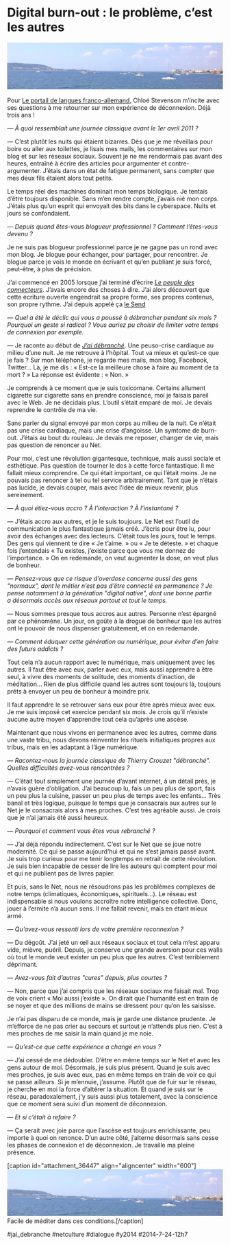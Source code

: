 # Digital burn-out : le problème, c’est les autres

![](_i/bala.webp)

Pour [Le portail de langues franco-allemand](http://www.fplusd.org/), Chloé Stevenson m’incite avec ses questions à me retourner sur mon expérience de déconnexion. Déjà trois ans !

— *À quoi ressemblait une journée classique avant le 1er avril 2011 ?*

— C’est plutôt les nuits qui étaient bizarres. Dès que je me réveillais pour boire ou aller aux toilettes, je lisais mes mails, les commentaires sur mon blog et sur les réseaux sociaux. Souvent je ne me rendormais pas avant des heures, entraîné à écrire des articles pour argumenter et contre-argumenter. J’étais dans un état de fatigue permanent, sans compter que mes deux fils étaient alors tout petits.

Le temps réel des machines dominait mon temps biologique. Je tentais d’être toujours disponible. Sans m’en rendre compte, j’avais nié mon corps. J’étais plus qu’un esprit qui envoyait des bits dans le cyberspace. Nuits et jours se confondaient.

— *Depuis quand êtes-vous blogueur professionnel ? Comment l’êtes-vous devenu ?*

Je ne suis pas blogueur professionnel parce je ne gagne pas un rond avec mon blog. Je blogue pour échanger, pour partager, pour rencontrer. Je blogue parce je vois le monde en écrivant et qu’en publiant je suis forcé, peut-être, à plus de précision.

J’ai commencé en 2005 lorsque j’ai terminé d’écrire *[Le peuple des connecteurs](../../page/le-peuple-des-connecteurs)*. J’avais encore des choses à dire. J’ai alors découvert que cette écriture ouverte engendrait sa propre forme, ses propres contenus, son propre rythme. J’ai depuis appelé ça [le Send](../../2013/11/la-send-generation-pecha-kucha-remix.md)

— *Quel a été le déclic qui vous a poussé à débrancher pendant six mois ? Pourquoi un geste si radical ? Vous auriez pu choisir de limiter votre temps de connexion par exemple.*

— Je raconte au début de *[J’ai débranché](../../page/jai-debranche)*. Une peuso-crise cardiaque au milieu d’une nuit. Je me retrouve à l’hôpital. Tout va mieux et qu’est-ce que je fais ? Sur mon téléphone, je regarde mes mails, mon blog, Facebook, Twitter… Là, je me dis : « Est-ce la meilleure chose à faire au moment de ta mort ? » La réponse est évidente : « Non. »

Je comprends à ce moment que je suis toxicomane. Certains allument cigarette sur cigarette sans en prendre conscience, moi je faisais pareil avec le Web. Je ne décidais plus. L’outil s’était emparé de moi. Je devais reprendre le contrôle de ma vie.

Sans parler du signal envoyé par mon corps au milieu de la nuit. Ce n’était pas une crise cardiaque, mais une crise d’angoisse. Un symtome de burn-out. J’étais au bout du rouleau. Je devais me reposer, changer de vie, mais pas question de renoncer au Net.

Pour moi, c’est une révolution gigantesque, technique, mais aussi sociale et esthétique. Pas question de tourner le dos à cette force fantastique. Il me fallait mieux comprendre. Ce qui était important, ce qui l’était moins. Je ne pouvais pas renoncer à tel ou tel service arbitrairement. Tant que je n’étais pas lucide, je devais couper, mais avec l’idée de mieux revenir, plus sereinement.

— *À quoi étiez-vous accro ? À l’interaction ? À l’instantané ?*

— J’étais accro aux autres, et je le suis toujours. Le Net est l’outil de communication le plus fantastique jamais créé. J’écris pour être lu, pour avoir des échanges avec des lecteurs. C’était tous les jours, tout le temps. Des gens qui viennent te dire « Je t’aime. » ou « Je te déteste. » et chaque fois j’entendais « Tu existes, j’existe parce que vous me donnez de l’importance. » On en redemande, on veut augmenter la dose, on veut plus de bonheur.

— *Pensez-vous que ce risque d’overdose concerne aussi des gens "normaux", dont le métier n’est pas d’être connecté en permanence ? Je pense notamment à la génération "digital native", dont une bonne partie a désormais accès aux réseaux partout et tout le temps.*

— Nous sommes presque tous accros aux autres. Personne n’est épargné par ce phénomène. Un jour, on goûte à la drogue de bonheur que les autres ont le pouvoir de nous dispenser gratuitement, et on en redemande.

— *Comment éduquer cette génération au numérique, pour éviter d’en faire des futurs addicts ?*

Tout cela n’a aucun rapport avec le numérique, mais uniquement avec les autres. Il faut être avec eux, parler avec eux, mais aussi apprendre à être seul, à vivre des moments de solitude, des moments d’inaction, de méditation… Rien de plus difficile quand les autres sont toujours là, toujours prêts à envoyer un peu de bonheur à moindre prix.

Il faut apprendre le se retrouver sans eux pour être après mieux avec eux. Je me suis imposé cet exercice pendant six mois. Je crois qu’il n’existe aucune autre moyen d’apprendre tout cela qu’après une ascèse.

Maintenant que nous vivons en permanence avec les autres, comme dans une vaste tribu, nous devons réinventer les rituels initiatiques propres aux tribus, mais en les adaptant à l’âge numérique.

— *Racontez-nous la journée classique de Thierry Crouzet "débranché". Quelles difficultés avez-vous rencontrées ?*

— C’était tout simplement une journée d’avant internet, à un détail près, je n’avais guère d’obligation. J’ai beaucoup lu, fais un peu plus de sport, fais un peu plus la cuisine, passer un peu plus de temps avec les enfants… Très banal et très logique, puisque le temps que je consacrais aux autres sur le Net je le consacrais alors à mes proches. C’est très agréable aussi. Je crois que je n’ai jamais été aussi heureux.

— *Pourquoi et comment vous êtes vous rebranché ?*

— J’ai déjà répondu indirectement. C’est sur le Net que se joue notre modernité. Ce qui se passe aujourd’hui et qui ne s’est jamais passé avant. Je suis trop curieux pour me tenir longtemps en retrait de cette révolution. Je suis bien incapable de cesser de lire les auteurs qui comptent pour moi et qui ne publient pas de livres papier.

Et puis, sans le Net, nous ne résoudrons pas les problèmes complexes de notre temps (climatiques, économiques, spirituels…). Le réseau est indispensable si nous voulons accroître notre intelligence collective. Donc, jouer à l’ermite n’a aucun sens. Il me fallait revenir, mais en étant mieux armé.

— *Qu’avez-vous ressenti lors de votre première reconnexion ?*

— Du dégoût. J’ai jeté un œil aux réseaux sociaux et tout cela m’est apparu vide, mièvre, puéril. Depuis, je conserve une grande aversion pour ces walls où tout le monde veut exister un peu plus que les autres. C’est terriblement déprimant.

— *Avez-vous fait d’autres "cures" depuis, plus courtes ?*

— Non, parce que j’ai compris que les réseaux sociaux me faisait mal. Trop de voix crient « Moi aussi j’existe ». On dirait que l’humanité est en train de se noyer et que des millions de mains se dressent pour qu’on les saisisse.

Je n’ai pas disparu de ce monde, mais je garde une distance prudente. Je m’efforce de ne pas crier au secours et surtout je n’attends plus rien. C’est à mes proches de me saisir la main quand je me noie.

— *Qu’est-ce que cette expérience a changé en vous ?*

— J’ai cessé de me dédoubler. D’être en même temps sur le Net et avec les gens autour de moi. Désormais, je suis plus présent. Quand je suis avec mes proches, je suis avec eux, pas en même temps en train de voir ce qui se passe ailleurs. Si je m’ennuie, j’assume. Plutôt que de fuir sur le réseau, je cherche en moi la force d’altérer la situation. Et quand je suis sur le réseau, paradoxalement, j’y suis aussi plus totalement, avec la conscience que ce moment sera suivi d’un moment de déconnexion.

— *Et si c’était à refaire ?*

— Ça serait avec joie parce que l’ascèse est toujours enrichissante, peu importe à quoi on renonce. D’un autre côté, j’alterne désormais sans cesse les phases de connexion et de déconnexion. Je travaille ma pleine présence.

[caption id="attachment\_36447" align="aligncenter" width="600"]![Facile de méditer dans ces conditions.](_i/bala.webp) Facile de méditer dans ces conditions.[/caption]



#jai_debranche #netculture #dialogue #y2014 #2014-7-24-12h7
